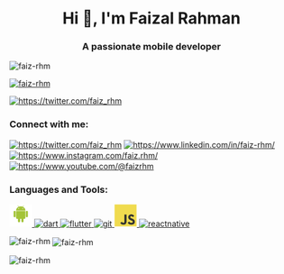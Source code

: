 <h1 align="center">Hi 👋, I'm Faizal Rahman</h1>
<h3 align="center">A passionate mobile developer</h3>

<p align="left"> <img src="https://komarev.com/ghpvc/?username=faiz-rhm&label=Profile%20views&color=0e75b6&style=flat" alt="faiz-rhm" /> </p>

<p align="left"> <a href="https://github.com/ryo-ma/github-profile-trophy"><img src="https://github-profile-trophy.vercel.app/?username=faiz-rhm" alt="faiz-rhm" /></a> </p>

<p align="left"> <a href="https://twitter.com/https://twitter.com/faiz_rhm" target="blank"><img src="https://img.shields.io/twitter/follow/https://twitter.com/faiz_rhm?logo=twitter&style=for-the-badge" alt="https://twitter.com/faiz_rhm" /></a> </p>

<h3 align="left">Connect with me:</h3>
<p align="left">
<a href="faiz_rhm" target="blank"><img align="center" src="https://raw.githubusercontent.com/rahuldkjain/github-profile-readme-generator/master/src/images/icons/Social/twitter.svg" alt="https://twitter.com/faiz_rhm" height="30" width="40" /></a>
<a href="https://linkedin.com/in/https://www.linkedin.com/in/faiz-rhm/" target="blank"><img align="center" src="https://raw.githubusercontent.com/rahuldkjain/github-profile-readme-generator/master/src/images/icons/Social/linked-in-alt.svg" alt="https://www.linkedin.com/in/faiz-rhm/" height="30" width="40" /></a>
<a href="https://instagram.com/https://www.instagram.com/faiz.rhm/" target="blank"><img align="center" src="https://raw.githubusercontent.com/rahuldkjain/github-profile-readme-generator/master/src/images/icons/Social/instagram.svg" alt="https://www.instagram.com/faiz.rhm/" height="30" width="40" /></a>
<a href="https://www.youtube.com/c/https://www.youtube.com/@faizrhm" target="blank"><img align="center" src="https://raw.githubusercontent.com/rahuldkjain/github-profile-readme-generator/master/src/images/icons/Social/youtube.svg" alt="https://www.youtube.com/@faizrhm" height="30" width="40" /></a>
</p>

<h3 align="left">Languages and Tools:</h3>
<p align="left"> <a href="https://developer.android.com" target="_blank" rel="noreferrer"> <img src="https://raw.githubusercontent.com/devicons/devicon/master/icons/android/android-original-wordmark.svg" alt="android" width="40" height="40"/> </a> <a href="https://dart.dev" target="_blank" rel="noreferrer"> <img src="https://www.vectorlogo.zone/logos/dartlang/dartlang-icon.svg" alt="dart" width="40" height="40"/> </a> <a href="https://flutter.dev" target="_blank" rel="noreferrer"> <img src="https://www.vectorlogo.zone/logos/flutterio/flutterio-icon.svg" alt="flutter" width="40" height="40"/> </a> <a href="https://git-scm.com/" target="_blank" rel="noreferrer"> <img src="https://www.vectorlogo.zone/logos/git-scm/git-scm-icon.svg" alt="git" width="40" height="40"/> </a> <a href="https://developer.mozilla.org/en-US/docs/Web/JavaScript" target="_blank" rel="noreferrer"> <img src="https://raw.githubusercontent.com/devicons/devicon/master/icons/javascript/javascript-original.svg" alt="javascript" width="40" height="40"/> </a> <a href="https://reactnative.dev/" target="_blank" rel="noreferrer"> <img src="https://reactnative.dev/img/header_logo.svg" alt="reactnative" width="40" height="40"/> </a> </p>

<p><img align="left" src="https://github-readme-stats.vercel.app/api/top-langs?username=faiz-rhm&show_icons=true&locale=en&layout=compact" alt="faiz-rhm" /></p>

<p>&nbsp;<img align="center" src="https://github-readme-stats.vercel.app/api?username=faiz-rhm&show_icons=true&locale=en" alt="faiz-rhm" /></p>

<p><img align="center" src="https://github-readme-streak-stats.herokuapp.com/?user=faiz-rhm&" alt="faiz-rhm" /></p>
